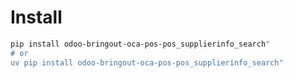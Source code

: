 # Install

```bash
pip install odoo-bringout-oca-pos-pos_supplierinfo_search"
# or
uv pip install odoo-bringout-oca-pos-pos_supplierinfo_search"
```
